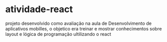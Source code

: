 # atividade-react
projeto desenvolvido como avaliação na aula de Desenvolvimento de aplicativos mobilles, o objetico era treinar e mostrar conhecimentos sobre layout e lógica de programação ultilizando o react
